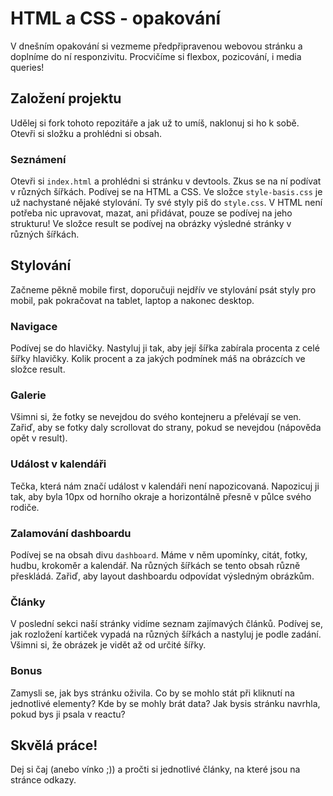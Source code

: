 # HTML a CSS - opakování

V dnešním opakování si vezmeme předpřipravenou webovou stránku a doplníme do ní responzivitu. Procvičíme si flexbox, pozicování, i media queries!

## Založení projektu

Udělej si fork tohoto repozitáře a jak už to umíš, naklonuj si ho k sobě. Otevři si složku a prohlédni si obsah.

### Seznámení

Otevři si ```index.html``` a prohlédni si stránku v devtools. Zkus se na ní podívat v různých šířkách.
Podívej se na HTML a CSS. Ve složce `style-basis.css` je už nachystané nějaké stylování. Ty své styly piš do `style.css`. V HTML není potřeba nic upravovat, mazat, ani přidávat, pouze se podívej na jeho strukturu!
Ve složce result se podívej na obrázky výsledné stránky v různých šířkách.

## Stylování 
Začneme pěkně mobile first, doporučuji nejdřív ve stylování psát styly pro mobil, pak pokračovat na tablet, laptop a nakonec desktop. 

### Navigace

Podívej se do hlavičky. Nastyluj ji tak, aby její šířka zabírala procenta z celé šířky hlavičky. Kolik procent a za jakých podmínek máš na obrázcích ve složce result.

### Galerie

Všimni si, že fotky se nevejdou do svého kontejneru a přelévají se ven. Zařiď, aby se fotky daly scrollovat do strany, pokud se nevejdou (nápověda opět v result).

### Událost v kalendáři

Tečka, která nám značí událost v kalendáři není napozicovaná. Napozicuj ji tak, aby byla 10px od horního okraje a horizontálně přesně v půlce svého rodiče.

### Zalamování dashboardu

Podívej se na obsah divu `dashboard`. Máme v něm upomínky, citát, fotky, hudbu, krokoměr a kalendář. Na různých šířkách se tento obsah různě přeskládá. Zařiď, aby layout dashboardu odpovídat výsledným obrázkům.

### Články

V poslední sekci naší stránky vidíme seznam zajímavých článků.
Podívej se, jak rozložení kartiček vypadá na různých šířkách a nastyluj je podle zadání. Všimni si, že obrázek je vidět až od určité šířky.

### Bonus

Zamysli se, jak bys stránku oživila. Co by se mohlo stát při kliknutí na jednotlivé elementy? Kde by se mohly brát data? Jak bysis stránku navrhla, pokud bys ji psala v reactu?

## Skvělá práce!

Dej si čaj (anebo vínko ;)) a pročti si jednotlivé články, na které jsou na stránce odkazy.
